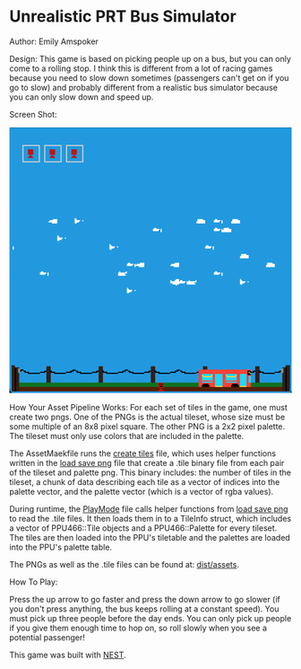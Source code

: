 # Unrealistic PRT Bus Simulator

Author: Emily Amspoker

Design: This game is based on picking people up on a bus, but you can only come to a rolling stop. I think this is different from a lot of racing games because you need to slow down sometimes (passengers can't get on if you go to slow) and probably different from a realistic bus simulator because you can only slow down and speed up.

Screen Shot:

![Screen Shot](screenshot1.png)

How Your Asset Pipeline Works:
For each set of tiles in the game, one must create two pngs. One of the PNGs is the actual tileset, whose size must be some multiple of an 8x8 pixel square. The other PNG is a 2x2 pixel palette. The tileset must only use colors that are included in the palette. 

The AssetMaekfile runs the [create tiles](create_tiles.cpp) file, which uses helper functions written in the [load save png](load_save_png.cpp) file that create a .tile binary file from each pair of the tileset and palette png. This binary includes: the number of tiles in the tileset, a chunk of data describing each tile as a vector of indices into the palette vector, and the palette vector (which is a vector of rgba values).

During runtime, the [PlayMode](PlayMode.cpp) file calls helper functions from [load save png](load_save_png.cpp) to read the .tile files. It then loads them in to a TileInfo struct, which includes a vector of PPU466::Tile objects and a PPU466::Palette for every tileset. The tiles are then loaded into the PPU's tiletable and the palettes are loaded into the PPU's palette table.

The PNGs as well as the .tile files can be found at: [dist/assets](dist/assets).

How To Play:

Press the up arrow to go faster and press the down arrow to go slower (if you don't press anything, the bus keeps rolling at a constant speed). You must pick up three people before the day ends. You can only pick up people if you give them enough time to hop on, so roll slowly when you see a potential passenger!


This game was built with [NEST](NEST.md).

